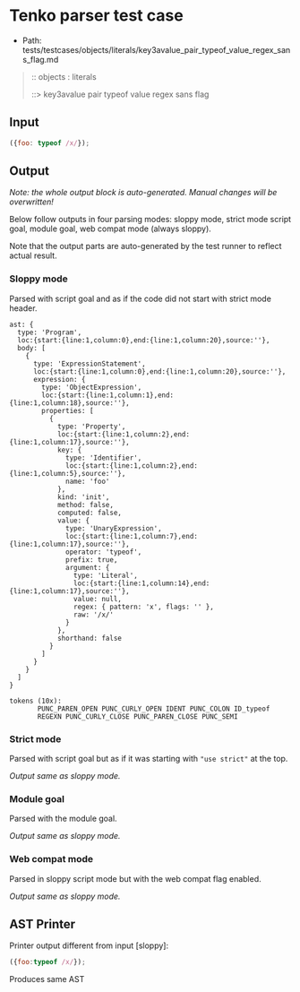 # Tenko parser test case

- Path: tests/testcases/objects/literals/key3avalue_pair_typeof_value_regex_sans_flag.md

> :: objects : literals
>
> ::> key3avalue pair typeof value regex sans flag

## Input

`````js
({foo: typeof /x/});
`````

## Output

_Note: the whole output block is auto-generated. Manual changes will be overwritten!_

Below follow outputs in four parsing modes: sloppy mode, strict mode script goal, module goal, web compat mode (always sloppy).

Note that the output parts are auto-generated by the test runner to reflect actual result.

### Sloppy mode

Parsed with script goal and as if the code did not start with strict mode header.

`````
ast: {
  type: 'Program',
  loc:{start:{line:1,column:0},end:{line:1,column:20},source:''},
  body: [
    {
      type: 'ExpressionStatement',
      loc:{start:{line:1,column:0},end:{line:1,column:20},source:''},
      expression: {
        type: 'ObjectExpression',
        loc:{start:{line:1,column:1},end:{line:1,column:18},source:''},
        properties: [
          {
            type: 'Property',
            loc:{start:{line:1,column:2},end:{line:1,column:17},source:''},
            key: {
              type: 'Identifier',
              loc:{start:{line:1,column:2},end:{line:1,column:5},source:''},
              name: 'foo'
            },
            kind: 'init',
            method: false,
            computed: false,
            value: {
              type: 'UnaryExpression',
              loc:{start:{line:1,column:7},end:{line:1,column:17},source:''},
              operator: 'typeof',
              prefix: true,
              argument: {
                type: 'Literal',
                loc:{start:{line:1,column:14},end:{line:1,column:17},source:''},
                value: null,
                regex: { pattern: 'x', flags: '' },
                raw: '/x/'
              }
            },
            shorthand: false
          }
        ]
      }
    }
  ]
}

tokens (10x):
       PUNC_PAREN_OPEN PUNC_CURLY_OPEN IDENT PUNC_COLON ID_typeof
       REGEXN PUNC_CURLY_CLOSE PUNC_PAREN_CLOSE PUNC_SEMI
`````

### Strict mode

Parsed with script goal but as if it was starting with `"use strict"` at the top.

_Output same as sloppy mode._

### Module goal

Parsed with the module goal.

_Output same as sloppy mode._

### Web compat mode

Parsed in sloppy script mode but with the web compat flag enabled.

_Output same as sloppy mode._

## AST Printer

Printer output different from input [sloppy]:

````js
({foo:typeof /x/});
````

Produces same AST
